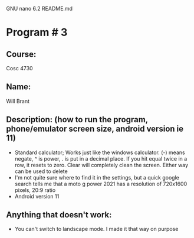   GNU nano 6.2                                                                      README.md                                                                                
# Program # 3

## Course: 
Cosc 4730

## Name: 
Will Brant

## Description: (how to run the program, phone/emulator screen size, android version ie 11)
- Standard calculator; Works just like the windows calculator. (-) means negate, ^ is power, . is put in a decimal place. If you hit equal twice in a row, it resets to zero. Clear will completely clean the screen. Either way can be used to delete
- I'm not quite sure where to find it in the settings, but a quick google search tells me that a moto g power 2021 has a resolution of 720x1600 pixels, 20:9 ratio
- Android version 11
## Anything that doesn't work:
- You can't switch to landscape mode. I made it that way on purpose


